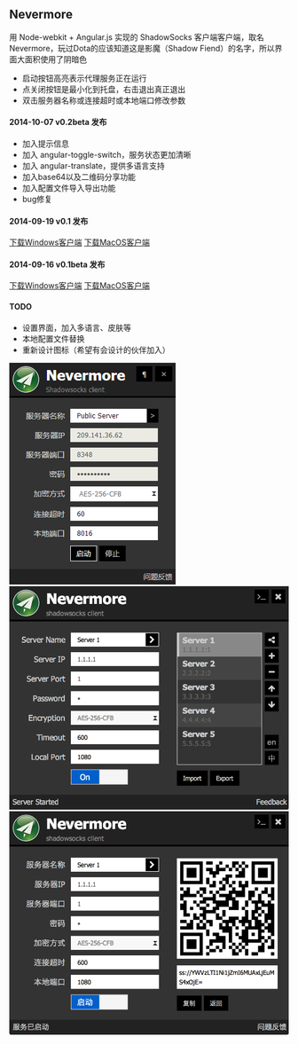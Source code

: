 ## Nevermore

用 Node-webkit + Angular.js 实现的 ShadowSocks 客户端客户端，取名Nevermore，玩过Dota的应该知道这是影魔（Shadow Fiend）的名字，所以界面大面积使用了阴暗色

* 启动按钮高亮表示代理服务正在运行
* 点关闭按钮是最小化到托盘，右击退出真正退出
* 双击服务器名称或连接超时或本地端口修改参数


#### 2014-10-07 v0.2beta 发布
* 加入提示信息
* 加入 angular-toggle-switch，服务状态更加清晰
* 加入 angular-translate，提供多语言支持
* 加入base64以及二维码分享功能
* 加入配置文件导入导出功能
* bug修复

#### 2014-09-19 v0.1 发布
[下载Windows客户端](https://github.com/nihgwu/Nevermore/releases/download/v0.1/Nevermore-v0.1-win.zip) [下载MacOS客户端](https://github.com/nihgwu/Nevermore/releases/download/v0.1/Nevermore-v0.1-osx.zip)

#### 2014-09-16 v0.1beta 发布
[下载Windows客户端](https://github.com/nihgwu/Nevermore/releases/download/v0.1beta/Nevermore-v0.1beta-win.zip) [下载MacOS客户端](https://github.com/nihgwu/Nevermore/releases/download/v0.1beta/Nevermore-v0.1beta-osx.zip)

#### TODO
* 设置界面，加入多语言、皮肤等
* 本地配置文件替换
* 重新设计图标（希望有会设计的伙伴加入）

![主界面](./screenshots/1.png)   
![服务器列表](./screenshots/2.png)
![分享界面](./screenshots/3.png)
